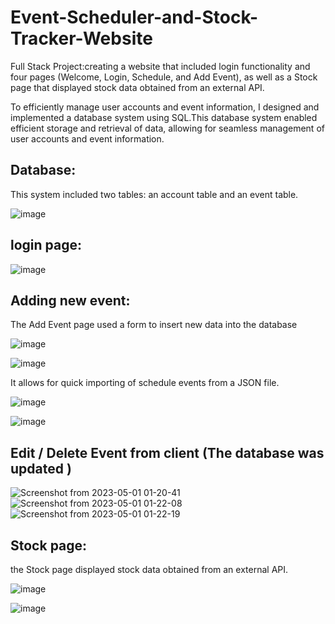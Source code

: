 # Event-Scheduler-and-Stock-Tracker-Website
Full Stack Project:creating a website that included login functionality and four pages (Welcome, Login, Schedule, and Add Event), as well as a Stock page that displayed stock data obtained from an external API.

To efficiently manage user accounts and event information, I designed and implemented a database system using SQL.This database system enabled efficient storage and retrieval of data, allowing for seamless management of user accounts and event information.

## Database:
This system included two tables: an account table and an event table. 

![image](https://user-images.githubusercontent.com/112202949/235239034-14dca81e-7a7f-4a2a-9465-1eb8870d14ab.png)



## login page: 

![image](https://user-images.githubusercontent.com/112202949/235237535-34b84644-9cff-49ec-8a06-5bfe24f4373c.png)


## Adding new event:
The Add Event page used a form to insert new data into the database

![image](https://user-images.githubusercontent.com/112202949/235237966-6c75d3d3-6d29-4f7f-a19d-0459e01d04df.png)

![image](https://user-images.githubusercontent.com/112202949/235238214-c428998a-0586-4066-81a5-da0d1d7b95b6.png)

It allows for quick importing of schedule events from a JSON file. 

![image](https://user-images.githubusercontent.com/112202949/235238371-97ead17a-f40d-4693-b13a-ef34d8a75beb.png)

![image](https://user-images.githubusercontent.com/112202949/235238478-d4bee599-26fc-4f84-943c-3846407e075e.png)


## Edit / Delete Event from client (The database was updated )
![Screenshot from 2023-05-01 01-20-41](https://user-images.githubusercontent.com/112202949/235416116-18a14ec1-5038-42d0-9a7c-021c50f3c606.png)
![Screenshot from 2023-05-01 01-22-08](https://user-images.githubusercontent.com/112202949/235416212-65d0df63-32ff-4846-9367-c53c6be03c50.png)
![Screenshot from 2023-05-01 01-22-19](https://user-images.githubusercontent.com/112202949/235416215-f93fa288-45be-4baf-97b2-d01c17fe7eed.png)


## Stock page:
the Stock page displayed stock data obtained from an external API.

![image](https://user-images.githubusercontent.com/112202949/235238552-e1ddd30a-8685-4525-b9c8-6114683d2c08.png)

![image](https://user-images.githubusercontent.com/112202949/235240703-af5d5c93-de96-429a-a58c-2a63b8420113.png)
